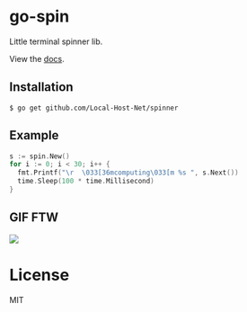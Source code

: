 
# go-spin

 Little terminal spinner lib.

 View the [docs](http://godoc.org/github.com/tj/go-spin).

## Installation

```
$ go get github.com/Local-Host-Net/spinner
```

## Example

```go
s := spin.New()
for i := 0; i < 30; i++ {
  fmt.Printf("\r  \033[36mcomputing\033[m %s ", s.Next())
  time.Sleep(100 * time.Millisecond)
}
```
## GIF FTW
![](./go-spin.gif)

# License

 MIT
